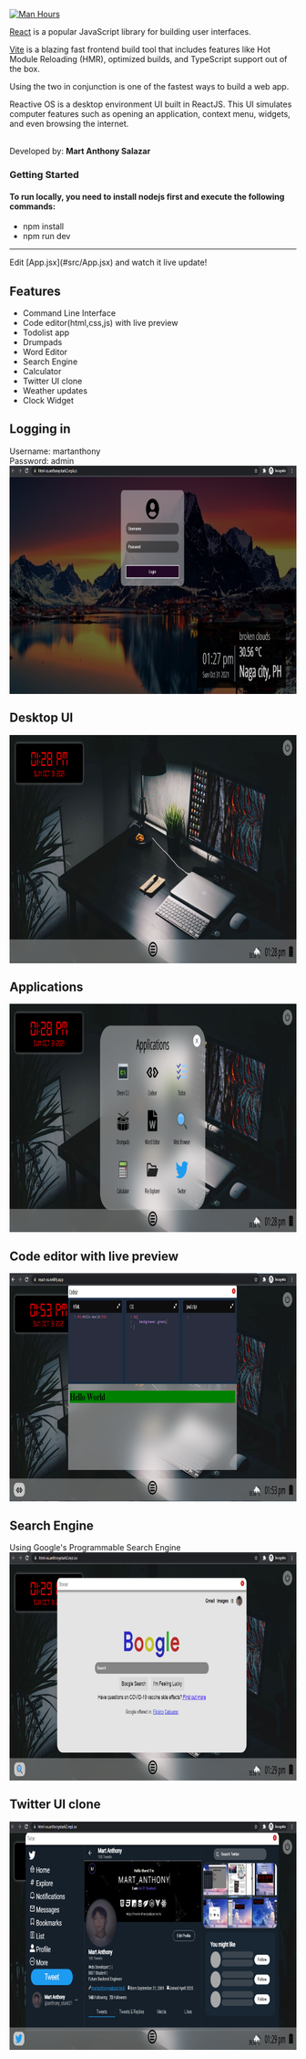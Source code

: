 [![Man Hours](https://img.shields.io/endpoint?url=https%3A%2F%2Fmh.jessemillar.com%2Fhours%3Frepo%3Dhttps%3A%2F%2Fgithub.com%2Fmart-anthony-stark%2FReactive-OS)](https://jessemillar.com/r/man-hours)

[React](https://reactjs.org/) is a popular JavaScript library for building user interfaces.

[Vite](https://vitejs.dev/) is a blazing fast frontend build tool that includes features like Hot Module Reloading (HMR), optimized builds, and TypeScript support out of the box.

Using the two in conjunction is one of the fastest ways to build a web app.

Reactive OS is a desktop environment UI built in ReactJS. This UI simulates computer features such as opening an application, context menu, widgets, and even browsing the internet.

<br>Developed by: <strong>Mart Anthony Salazar</strong>

### Getting Started
#### To run locally, you need to install nodejs first and execute the following commands:
- npm install
- npm run dev
<hr>
Edit [App.jsx](#src/App.jsx) and watch it live update!

## Features
- Command Line Interface
- Code editor(html,css,js) with live preview
- Todolist app
- Drumpads
- Word Editor
- Search Engine
- Calculator
- Twitter UI clone
- Weather updates
- Clock Widget

## Logging in
Username: martanthony <br>
Password: admin
<img src="./screenshots/login.png" width="100%" height="400px" align="center" style=""/>

## Desktop UI
<img src="./screenshots/desktop.png" width="100%" height="400px" align="center" style=""/>

## Applications
<img src="./screenshots/apps.png" width="100%" height="400px" align="center" style=""/>

## Code editor with live preview
<img src="./screenshots/code editor.png" width="100%" height="400px" align="center" style=""/>

## Search Engine
Using Google's Programmable Search Engine
<img src="./screenshots/search engine.png" width="100%" height="400px" align="center" style=""/>

## Twitter UI clone
<img src="./screenshots/twitter.png" width="100%" height="400px" align="center" style=""/>
